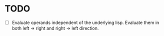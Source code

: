 # TODO

- [ ] Evaluate operands independent of the underlying lisp. Evaluate them in both left -> right and right -> left direction.
